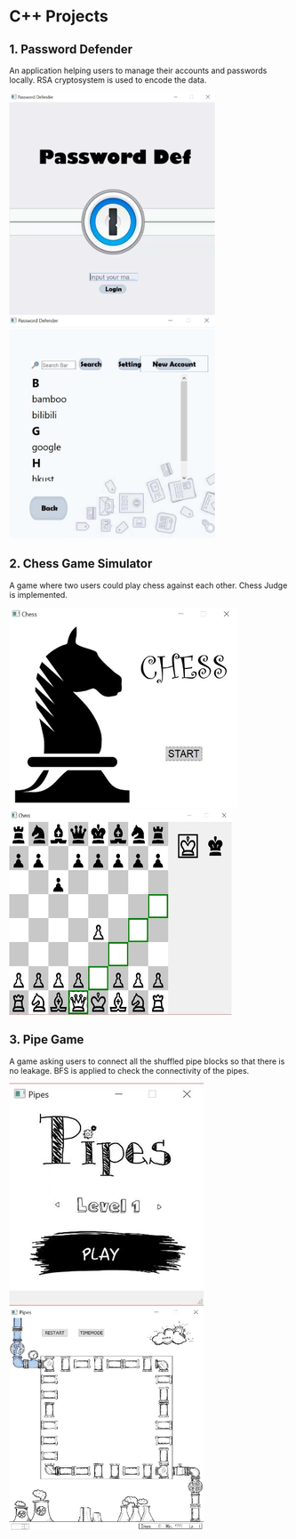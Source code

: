 # C++ Projects
## 1. Password Defender
 An application helping users to manage their accounts and passwords locally. RSA cryptosystem is used to encode the data.
 
 <img src="password/images/login.JPG" width="370" height="400"> <img src="password/images/main.JPG" width="370" height="400">

## 2. Chess Game Simulator
A game where two users could play chess against each other. Chess Judge is implemented.

 <img src="chess/login.JPG" width="410" height="360"> <img src="chess/gamewindow.JPG" width="400" height="370">


## 3. Pipe Game
A game asking users to connect all the shuffled pipe blocks so that there is no leakage. BFS is applied to check the connectivity of the pipes.

<img src="pipe/login.JPG" width="350" height="400"> <img src="pipe/gamewindow.JPG" width="350" height="400">
